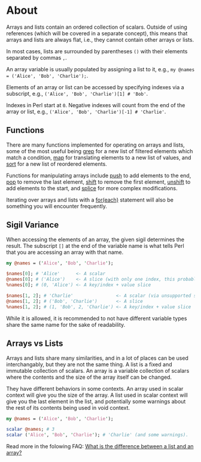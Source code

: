 # About

Arrays and lists contain an ordered collection of scalars.
Outside of using references (which will be covered in a separate concept), this means that arrays and lists are always flat, i.e., they cannot contain other arrays or lists.

In most cases, lists are surrounded by parentheses `()` with their elements separated by commas `,`.

An array variable is usually populated by assigning a list to it, e.g., `my @names = ('Alice', 'Bob', 'Charlie');`.

Elements of an array or list can be accessed by specifying indexes via a subscript, e.g., `('Alice', 'Bob', 'Charlie')[1] # 'Bob'`.

Indexes in Perl start at `0`.
Negative indexes will count from the end of the array or list, e.g., `('Alice', 'Bob', 'Charlie')[-1] # 'Charlie'`.

## Functions

There are many functions implemented for operating on arrays and lists, some of the most useful being [grep][grep] for a new list of filtered elements which match a condition, [map][map] for translating elements to a new list of values, and [sort][sort] for a new list of reordered elements.

Functions for manipulating arrays include [push][push] to add elements to the end, [pop][pop] to remove the last element, [shift][shift] to remove the first element, [unshift][unshift] to add elements to the start, and [splice][splice] for more complex modifications.

Iterating over arrays and lists with a [for(each)][perlsynforeach] statement will also be something you will encounter frequently.

## Sigil Variance

When accessing the elements of an array, the given sigil determines the result.
The subscript `[]` at the end of the variable name is what tells Perl that you are accessing an array with that name.

```perl
my @names = ('Alice', 'Bob', 'Charlie');

$names[0]; # 'Alice'      <- A scalar
@names[0]; # ('Alice')    <- A slice (with only one index, this probably isn't what you want. There will be a warning.)
%names[0]; # (0, 'Alice') <- A key/index + value slice

$names[1, 2]; # 'Charlie'                <- A scalar (via unsupported syntax for an ancient feature. Probably not what you want. There will be a warning.)
@names[1, 2]; # ('Bob', 'Charlie')       <- A slice
%names[1, 2]; # (1, 'Bob', 2, 'Charlie') <- A key/index + value slice
```

While it is allowed, it is recommended to not have different variable types share the same name for the sake of readability.

## Arrays vs Lists

Arrays and lists share many similarities, and in a lot of places can be used interchangably, but they are not the same thing.
A list is a fixed and immutable collection of scalars.
An array is a variable collection of scalars where the contents and the size of the array itself can be changed.

They have different behaviors in some contexts.
An array used in scalar context will give you the size of the array.
A list used in scalar context will give you the last element in the list, and potentially some warnings about the rest of its contents being used in void context.

```perl
my @names = ('Alice', 'Bob', 'Charlie');

scalar @names; # 3
scalar ('Alice', 'Bob', 'Charlie'); # 'Charlie' (and some warnings).
```

Read more in the folowing FAQ: [What is the difference between a list and an array?](perlfaq4listarray)

[perlfaq4listarray]: https://perldoc.pl/perlfaq4#What-is-the-difference-between-a-list-and-an-array?
[grep]: https://perldoc.pl/functions/grep
[map]: https://perldoc.pl/functions/map
[sort]: https://perldoc.pl/functions/sort
[push]: https://perldoc.pl/functions/push
[pop]: https://perldoc.pl/functions/pop
[shift]: https://perldoc.pl/functions/shift
[unshift]: https://perldoc.pl/functions/unshift
[splice]: https://perldoc.pl/functions/splice
[perlsynforeach]: https://perldoc.pl/perlsyn#Foreach-Loops
